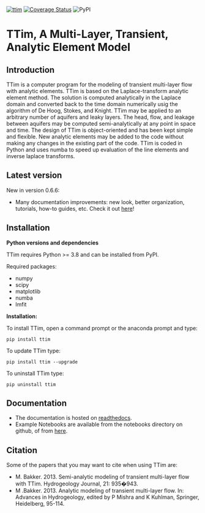 [![ttim](https://github.com/mbakker7/ttim/actions/workflows/ci.yml/badge.svg?branch=master)](https://github.com/mbakker7/ttim/actions/workflows/ci.yml)
[![Coverage Status](https://coveralls.io/repos/github/mbakker7/ttim/badge.svg?branch=master)](https://coveralls.io/github/mbakker7/ttim?branch=master)
![PyPI](https://img.shields.io/pypi/v/ttim?color=green)

# TTim, A Multi-Layer, Transient, Analytic Element Model

## Introduction

TTim is a computer program for the modeling of transient multi-layer flow with analytic elements.
TTim is based on the Laplace-transform analytic element method. The solution is computed analytically
in the Laplace domain and converted back to the time domain numerically usig the algorithm of De Hoog, Stokes, and Knight.
TTim may be applied to an arbitrary number of aquifers and leaky layers.
The head, flow, and leakage between aquifers may be computed semi-analytically at any point in space and time.
The design of TTim is object-oriented and has been kept simple and flexible.
New analytic elements may be added to the code without making any changes in the existing part of the code.
TTim is coded in Python and uses numba to speed up evaluation of the line elements and inverse laplace transforms.

## Latest version
New in version 0.6.6:
* Many documentation improvements: new look, better organization, tutorials, how-to guides, etc. Check it out [here](https://ttim.readthedocs.io)!

## Installation

**Python versions and dependencies**

TTim requires Python >= 3.8 and can be installed from PyPI.

Required packages: 
* numpy
* scipy
* matplotlib 
* numba
* lmfit

**Installation:**

To install TTim, open a command prompt or the anaconda prompt and type:

    pip install ttim

To update TTim type:

    pip install ttim --upgrade

To uninstall TTim type:

    pip uninstall ttim
    
## Documentation

* The documentation is hosted on [readthedocs](https://ttim.readthedocs.io).
* Example Notebooks are available from the notebooks directory on github, of from [here](https://github.com/mbakker7/ttim/tree/master/notebooks).

## Citation

Some of the papers that you may want to cite when using TTim are:

* M. Bakker. 2013. Semi-analytic modeling of transient multi-layer flow with TTim. Hydrogeology Journal, 21: 935�943.
* M .Bakker. 2013. Analytic modeling of transient multi-layer flow. In: Advances in Hydrogeology, edited by P Mishra and K Kuhlman, Springer, Heidelberg, 95-114.

